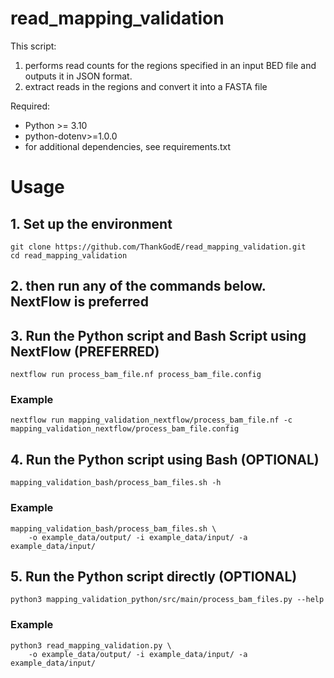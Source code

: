 # read_mapping_validation

This script:
1. performs read counts for the regions specified in an input BED file and outputs it in JSON format.
2. extract reads in the regions and convert it into a FASTA file

Required:
- Python >= 3.10
- python-dotenv>=1.0.0
- for additional dependencies, see requirements.txt

# Usage

## 1. Set up the environment

```
git clone https://github.com/ThankGodE/read_mapping_validation.git
cd read_mapping_validation
```

## 2. then run any of the commands below. NextFlow is preferred


## 3. Run the Python script and Bash Script using NextFlow (PREFERRED)


```
nextflow run process_bam_file.nf process_bam_file.config
```

### Example

```
nextflow run mapping_validation_nextflow/process_bam_file.nf -c mapping_validation_nextflow/process_bam_file.config 
```


## 4. Run the Python script using Bash (OPTIONAL)

```
mapping_validation_bash/process_bam_files.sh -h
```

### Example

```
mapping_validation_bash/process_bam_files.sh \
    -o example_data/output/ -i example_data/input/ -a example_data/input/ 
```

## 5. Run the Python script directly (OPTIONAL)

```
python3 mapping_validation_python/src/main/process_bam_files.py --help
```

### Example

```
python3 read_mapping_validation.py \
    -o example_data/output/ -i example_data/input/ -a example_data/input/
```